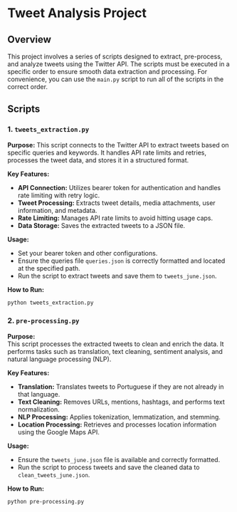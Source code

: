 # Tweet Analysis Project

## Overview

This project involves a series of scripts designed to extract, pre-process, and analyze tweets using the Twitter API. The scripts must be executed in a specific order to ensure smooth data extraction and processing. For convenience, you can use the `main.py` script to run all of the scripts in the correct order.

## Scripts

### 1. `tweets_extraction.py`

**Purpose:** This script connects to the Twitter API to extract tweets based on specific queries and keywords. It handles API rate limits and retries, processes the tweet data, and stores it in a structured format.

**Key Features:**
- **API Connection:** Utilizes bearer token for authentication and handles rate limiting with retry logic.
- **Tweet Processing:** Extracts tweet details, media attachments, user information, and metadata.
- **Rate Limiting:** Manages API rate limits to avoid hitting usage caps.
- **Data Storage:** Saves the extracted tweets to a JSON file.

**Usage:**
- Set your bearer token and other configurations.
- Ensure the queries file `queries.json` is correctly formatted and located at the specified path.
- Run the script to extract tweets and save them to `tweets_june.json`.

**How to Run:**
```bash
python tweets_extraction.py
```

### 2. `pre-processing.py`

**Purpose:**  
This script processes the extracted tweets to clean and enrich the data. It performs tasks such as translation, text cleaning, sentiment analysis, and natural language processing (NLP).

**Key Features:**
- **Translation:** Translates tweets to Portuguese if they are not already in that language.
- **Text Cleaning:** Removes URLs, mentions, hashtags, and performs text normalization.
- **NLP Processing:** Applies tokenization, lemmatization, and stemming.
- **Location Processing:** Retrieves and processes location information using the Google Maps API.

**Usage:**
- Ensure the `tweets_june.json` file is available and correctly formatted.
- Run the script to process tweets and save the cleaned data to `clean_tweets_june.json`.

**How to Run:**
```bash
python pre-processing.py

